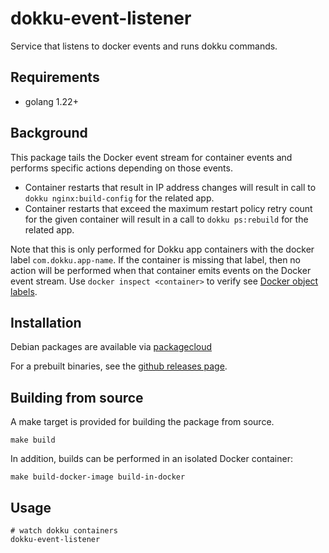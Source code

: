 # dokku-event-listener

Service that listens to docker events and runs dokku commands.

## Requirements

- golang 1.22+

## Background

This package tails the Docker event stream for container events and performs specific actions depending on those events.

- Container restarts that result in IP address changes will result in call to `dokku nginx:build-config` for the related app.
- Container restarts that exceed the maximum restart policy retry count for the given container will result in a call to `dokku ps:rebuild` for the related app.

Note that this is only performed for Dokku app containers with the docker label `com.dokku.app-name`. If the container is missing that label, then no action will be performed when that container emits events on the Docker event stream. Use `docker inspect <container>` to verify see [Docker object labels](https://docs.docker.com/config/labels-custom-metadata/).

## Installation

Debian packages are available via [packagecloud](https://packagecloud.io/dokku/dokku)

For a prebuilt binaries, see the [github releases page](https://github.com/dokku/dokku-event-listener/releases).

## Building from source

A make target is provided for building the package from source.

```shell
make build
```

In addition, builds can be performed in an isolated Docker container:

```shell
make build-docker-image build-in-docker
```

## Usage

```shell
# watch dokku containers
dokku-event-listener
```
